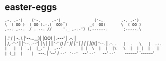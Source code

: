 easter-eggs
===========
 
    .-. .-')    ('-.     .-') _             ('-.        .-. .-')   
    \  ( OO )  ( OO ).-.(  OO) )          _(  OO)       \  ( OO )  
    ,--. ,--.  / . --. //     '._ ,-.-') (,------.       ;-----.\  
   |  .'   /  | \-.  \ |'--...__)|  |OO) |  .---'       | .-.  |  
   |      /,.-'-'  |  |'--.  .--'|  |  \ |  |           | '-' /_) 
   |     ' _)\| |_.'  |   |  |   |  |(_/(|  '--.        | .-. `.  
   |  .   \   |  .-.  |   |  |  ,|  |_.' |  .--'        | |  \  | 
   |  |\   \  |  | |  |   |  | (_|  |    |  `---.       | '--'  / 
   `--' '--'  `--' `--'   `--'   `--'    `------'       `------’
